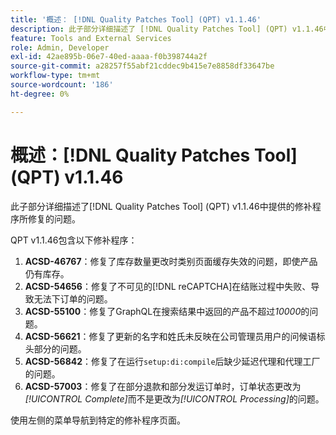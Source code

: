 ```yaml
---
title: '概述： [!DNL Quality Patches Tool] (QPT) v1.1.46'
description: 此子部分详细描述了 [!DNL Quality Patches Tool] (QPT) v1.1.46中提供的修补程序所修复的问题。
feature: Tools and External Services
role: Admin, Developer
exl-id: 42ae895b-06e7-40ed-aaaa-f0b398744a2f
source-git-commit: a28257f55abf21cddec9b415e7e8858df33647be
workflow-type: tm+mt
source-wordcount: '186'
ht-degree: 0%

---
```


# 概述：[!DNL Quality Patches Tool] (QPT) v1.1.46

此子部分详细描述了[!DNL Quality Patches Tool] (QPT) v1.1.46中提供的修补程序所修复的问题。

QPT v1.1.46包含以下修补程序：

1. **ACSD-46767**：修复了库存数量更改时类别页面缓存失效的问题，即使产品仍有库存。
1. **ACSD-54656**：修复了不可见的[!DNL reCAPTCHA]在结账过程中失败、导致无法下订单的问题。
1. **ACSD-55100**：修复了GraphQL在搜索结果中返回的产品不超过&#x200B;*10000*&#x200B;的问题。
1. **ACSD-56621**：修复了更新的名字和姓氏未反映在公司管理员用户的问候语标头部分的问题。
1. **ACSD-56842**：修复了在运行`setup:di:compile`后缺少延迟代理和代理工厂的问题。
1. **ACSD-57003**：修复了在部分退款和部分发运订单时，订单状态更改为&#x200B;*[!UICONTROL Complete]*&#x200B;而不是更改为&#x200B;*[!UICONTROL Processing]*&#x200B;的问题。

使用左侧的菜单导航到特定的修补程序页面。
